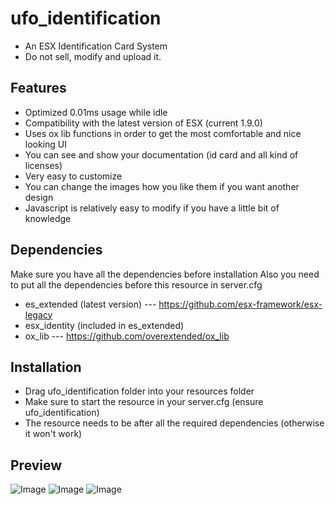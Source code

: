 # ufo_identification

 - An ESX Identification Card System
 - Do not sell, modify and upload it.

## Features
 - Optimized 0.01ms usage while idle
 - Compatibility with the latest version of ESX (current 1.9.0)
 - Uses ox lib functions in order to get the most comfortable and nice looking UI
 - You can see and show your documentation (id card and all kind of licenses)
 - Very easy to customize
 - You can change the images how you like them if you want another design
 - Javascript is relatively easy to modify if you have a little bit of knowledge

## Dependencies 
Make sure you have all the dependencies before installation
Also you need to put all the dependencies before this resource in server.cfg

 - es_extended (latest version) --- https://github.com/esx-framework/esx-legacy
 - esx_identity (included in es_extended)
 - ox_lib --- https://github.com/overextended/ox_lib

## Installation
 - Drag ufo_identification folder into your resources folder
 - Make sure to start the resource in your server.cfg (ensure ufo_identification)
 - The resource needs to be after all the required dependencies (otherwise it won't work)

## Preview
![Image](https://i.imgur.com/Wq1Hqgx.png)
![Image](https://i.imgur.com/zDcHWgX.png)
![Image](https://i.imgur.com/DxteaaR.png)